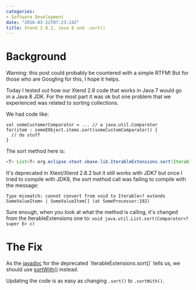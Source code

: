 ```yaml
---
categories:
- Software Development
date: "2016-03-22T07:23:14Z"
title: Xtend 2.8.2, Java 8 and .sort()
---
```

# Background

Warning: this post could probably be countered with a simple RTFM! But for those who are Googling for this, I hope it helps.

Today I tested out how our Xtend 2.8 code that works in Java 7 would go in a Java 8 JDK. For the most part it was ok but one problem that we experienced was related to sorting collections.

We had code like:
```xtend
val someCustomerComparator = ... // a java.util.Comparator
for(item : someEObject.items.sort(someCustomComparator)) {
  // do stuff
}
```
The sort method here is:
```java
<T> List<T> org.eclipse.xtext.xbase.lib.IterableExtensions.sort(Iterable<T> iterable, Comparator<? super T> comparator)
```
It's deprecated in Xtext/Xtend 2.8.2 but it still works with JDK7 but once I tried to compile with JDK8, the sort method call was failing to compile with the message:
```
Type mismatch: cannot convert from void to Iterable<? extends SomeValueItem> | SomeValueItem[] (at SomeProcessor:192)
```
Sure enough, when you look at what the method is calling, it's changed from the IterableExtensions one to: `void java.util.List.sort(Comparator<? super E> c)`

# The Fix

As the [javadoc](http://download.eclipse.org/modeling/tmf/xtext/javadoc/2.8/org/eclipse/xtext/xbase/lib/IterableExtensions.html#sort(java.lang.Iterable%2C%20java.util.Comparator)) for the deprecated `IterableExtensions.sort()` tells us, we should use [sortWith()](http://download.eclipse.org/modeling/tmf/xtext/javadoc/2.8/org/eclipse/xtext/xbase/lib/IterableExtensions.html#sortWith(java.lang.Iterable%2C%20java.util.Comparator)) instead.

Updating the code is as easy as changing `.sort()` to `.sortWith()`.
